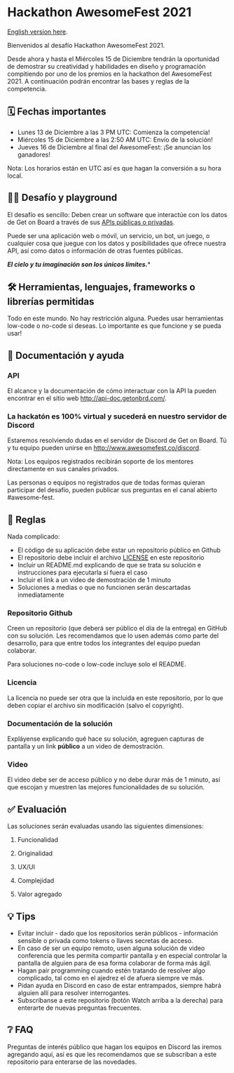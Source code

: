 # Hackathon AwesomeFest 2021

[English version here](./README-en.md).

Bienvenidos al desafío Hackathon AwesomeFest 2021.

Desde ahora y hasta el Miércoles 15 de Diciembre tendrán la oportunidad de demostrar su creatividad y habilidades en diseño y programación compitiendo por uno de los premios en la hackathon del AwesomeFest 2021. A continuación podrán encontrar las bases y reglas de la competencia.

## 🗓 Fechas importantes

- Lunes 13 de Diciembre a las 3 PM UTC: Comienza la competencia!
- Miércoles 15 de Diciembre a las 2:50 AM UTC: Envío de la solución!
- Jueves 16 de Diciembre al final del AwesomeFest: ¡Se anuncian los ganadores!

Nota: Los horarios están en UTC así es que hagan la conversión a su hora local.

## 👩‍💻 Desafío y playground

El desafío es sencillo: Deben crear un software que interactúe con los datos de Get on Board a través de sus [APIs públicas o privadas](https://api-doc.getonbrd.com).

Puede ser una aplicación web o móvil, un servicio, un bot, un juego, o cualquier cosa que juegue con los datos y posibilidades que ofrece nuestra API, así como datos o información de otras fuentes públicas.

***El cielo y tu imaginación son los únicos límites.****

## 🛠 Herramientas, lenguajes, frameworks o librerías permitidas

Todo en este mundo. No hay restricción alguna. Puedes usar herramientas low-code o no-code si deseas. Lo importante es que funcione y se pueda usar!

## 📃 Documentación y ayuda

### API

El alcance y la documentación de cómo interactuar con la API la pueden encontrar en el sitio web http://api-doc.getonbrd.com/.

### La hackatón es 100% virtual y sucederá en nuestro servidor de Discord

Estaremos resolviendo dudas en el servidor de Discord de Get on Board. Tú y tu equipo pueden unirse en http://www.awesomefest.co/discord.

Nota: Los equipos registrados recibirán soporte de los mentores directamente en sus canales privados.

Las personas o equipos no registrados que de todas formas quieran participar del desafío, pueden publicar sus preguntas en el canal abierto #awesome-fest.

## 📐 Reglas

Nada complicado:

- El código de su aplicación debe estar un repositorio público en Github
- El repositorio debe incluir el archivo [LICENSE](./LICENSE) en este repositorio
- Incluir un README.md explicando de que se trata su solución e instrucciones para ejecutarla si fuera el caso
- Incluir el link a un video de demostración de 1 minuto
- Soluciones a medias o que no funcionen serán descartadas inmediatamente

### Repositorio Github

Creen un repositorio (que deberá ser público el día de la entrega) en GitHub con su solución. Les recomendamos que lo usen además como parte del desarrollo, para que entre todos los integrantes del equipo puedan colaborar.

Para soluciones no-code o low-code incluye solo el README.

### Licencia

La licencia no puede ser otra que la incluida en este repositorio, por lo que deben copiar el archivo sin modificación (salvo el copyright).

### Documentación de la solución

Expláyense explicando qué hace su solución, agreguen capturas de pantalla y un link ****público**** a un video de demostración.

### Video

El video debe ser de acceso público y no debe durar más de 1 minuto, así que escojan y muestren las mejores funcionalidades de su solución.

## ✅ Evaluación

Las soluciones serán evaluadas usando las siguientes dimensiones:

1. Funcionalidad

1. Originalidad

1. UX/UI

1. Complejidad

1. Valor agregado

## 💡 Tips

- Evitar incluir - dado que los repositorios serán públicos - información sensible o privada como tokens o llaves secretas de acceso.
- En caso de ser un equipo remoto, usen alguna solución de video conferencia que les permita compartir pantalla y en especial controlar la pantalla de alguien para de esa forma colaborar de forma más ágil.
- Hagan pair programming cuando estén tratando de resolver algo complicado, tal como en el ajedrez el de afuera siempre ve más.
- Pidan ayuda en Discord en caso de estar entrampados, siempre habrá alguien allí para resolver interrogantes.
- Subscríbanse a este repositorio (botón Watch arriba a la derecha) para enterarte de nuevas preguntas frecuentes.

## ❔ FAQ

Preguntas de interés público que hagan los equipos en Discord las iremos agregando aquí, así es que les recomendamos que se subscriban a este repositorio para enterarse de las novedades.
